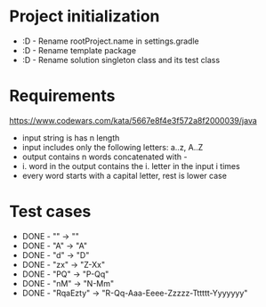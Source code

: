 # Project initialization
* :D - Rename rootProject.name in settings.gradle
* :D - Rename template package
* :D - Rename solution singleton class and its test class

# Requirements
https://www.codewars.com/kata/5667e8f4e3f572a8f2000039/java

- input string is has n length  
- input includes only the following letters: a..z, A..Z
- output contains n words concatenated with -
- i. word in the output contains the i. letter in the input i times
- every word starts with a capital letter, rest is lower case

# Test cases
- DONE - "" -> ""  
- DONE - "A" -> "A"
- DONE - "d" -> "D"
- DONE - "zx" -> "Z-Xx"
- DONE - "PQ" -> "P-Qq"
- DONE - "nM" -> "N-Mm"
- DONE - "RqaEzty" -> "R-Qq-Aaa-Eeee-Zzzzz-Tttttt-Yyyyyyy"

